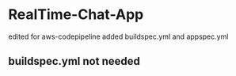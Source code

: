 # RealTime-Chat-App

edited for aws-codepipeline
added buildspec.yml and appspec.yml
## buildspec.yml not needed

